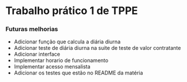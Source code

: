 # Trabalho prático 1 de TPPE

### Futuras melhorias

- Adicionar função que calcula a diária diurna
- Adicionar teste de diária diurna na suite de teste de valor contratante
- Adicionar interface
- Implementar horario de funcionamento
- Implementar acesso mensalista
- Adicionar os testes que estão no README da matéria